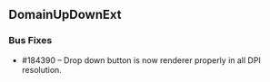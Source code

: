## DomainUpDownExt

### Bus Fixes

* \#184390 – Drop down button is now renderer properly in all DPI resolution.